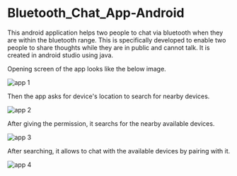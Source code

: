 # Bluetooth_Chat_App-Android
This android application helps two people to chat via bluetooth when they are within the bluetooth range.
This is specifically developed to enable two people to share thoughts while they are in public and cannot
talk. It is created in android studio using java.

Opening screen of the app looks like the below image.

![app 1](https://user-images.githubusercontent.com/71563541/96283712-3e83d580-0ffa-11eb-92e0-48f1b0be83bb.jpeg)

Then the app asks for device's location to search for nearby devices.

![app 2](https://user-images.githubusercontent.com/71563541/96283739-4479b680-0ffa-11eb-9749-ebbe658a4dfc.jpeg)

After giving the permission, it searchs for the nearby available devices. 

![app 3](https://user-images.githubusercontent.com/71563541/96283752-48a5d400-0ffa-11eb-8a62-9f0673c73ae6.jpeg)

After searching, it allows to chat with the available devices by pairing with it.

![app 4](https://user-images.githubusercontent.com/71563541/96283771-4e9bb500-0ffa-11eb-9c73-99de5918159f.jpeg)


